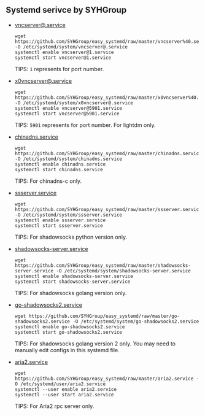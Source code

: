 ## Systemd serivce by SYHGroup  

 * [vncserver@.service](https://github.com/SYHGroup/easy_systemd/blob/master/vncserver%40.service)
   ```
   wget https://github.com/SYHGroup/easy_systemd/raw/master/vncserver%40.service -O /etc/systemd/system/vncserver@.service
   systemctl enable vncserver@1.service
   systemctl start vncserver@1.service
   ```
   TIPS: `1` represents for port number.

 * [x0vncserver@.service](https://github.com/SYHGroup/easy_systemd/blob/master/x0vncserver%40.service)
   ```
   wget https://github.com/SYHGroup/easy_systemd/raw/master/x0vncserver%40.service -O /etc/systemd/system/x0vncserver@.service
   systemctl enable vncserver@5901.service
   systemctl start vncserver@5901.service
   ```
   TIPS: `5901` represents for port number. For lightdm only.

 * [chinadns.service](https://github.com/SYHGroup/easy_systemd/blob/master/chinadns.service)
   ```
   wget https://github.com/SYHGroup/easy_systemd/raw/master/chinadns.service -O /etc/systemd/system/chinadns.service
   systemctl enable chinadns.service
   systemctl start chinadns.service
   ```
   TIPS: For chinadns-c only.

 * [ssserver.service](https://github.com/SYHGroup/easy_systemd/blob/master/ssserver.service)
   ```
   wget https://github.com/SYHGroup/easy_systemd/raw/master/ssserver.service -O /etc/systemd/system/ssserver.service
   systemctl enable ssserver.service
   systemctl start ssserver.service
   ```
   TIPS: For shadowsocks python version only.


 * [shadowsocks-server.service](https://github.com/SYHGroup/easy_systemd/blob/master/shadowsocks-server.service)
   ```
   wget https://github.com/SYHGroup/easy_systemd/raw/master/shadowsocks-server.service -O /etc/systemd/system/shadowsocks-server.service
   systemctl enable shadowsocks-server.service
   systemctl start shadowsocks-server.service
   ```
   TIPS: For shadowsocks golang version only.

* [go-shadowsocks2.service](https://github.com/SYHGroup/easy_systemd/blob/master/go-shadowsocks2.service)
   ```
   wget https://github.com/SYHGroup/easy_systemd/raw/master/go-shadowsocks2.service -O /etc/systemd/system/go-shadowsocks2.service
   systemctl enable go-shadowsocks2.service
   systemctl start go-shadowsocks2.service
   ```
   TIPS: For shadowsocks golang version 2 only. You may need to manually edit configs in this systemd file.

* [aria2.service](https://github.com/SYHGroup/easy_systemd/blob/master/aria2.service)
   ```
   wget https://github.com/SYHGroup/easy_systemd/raw/master/aria2.service -O /etc/systemd/user/aria2.service
   systemctl --user enable aria2.service
   systemctl --user start aria2.service
   ```
   TIPS: For Aria2 rpc server only.
